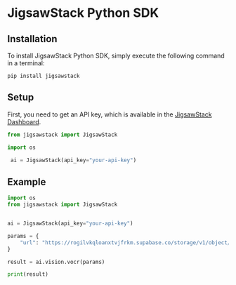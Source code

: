 # JigsawStack Python SDK

## Installation

To install JigsawStack Python SDK, simply execute the following command in a terminal:

```
pip install jigsawstack
```

## Setup

First, you need to get an API key, which is available in the [JigsawStack Dashboard](https://jigsawstack.com).

```py
from jigsawstack import JigsawStack

import os

 ai = JigsawStack(api_key="your-api-key")
```

## Example

```py
import os
from jigsawstack import JigsawStack


ai = JigsawStack(api_key="your-api-key")

params = {
    "url": "https://rogilvkqloanxtvjfrkm.supabase.co/storage/v1/object/public/demo/Collabo%201080x842.jpg?t=2024-03-22T09%3A22%3A48.442Z"
}

result = ai.vision.vocr(params)

print(result)
```
